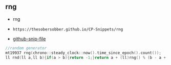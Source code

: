 
## rng

- rng
- ```
  https://thesobersobber.github.io/CP-Snippets/rng
  ```
- [github-snip-file](https://github.com/theSoberSobber/CP-Snippets/blob/main/snippets.json#L1454)

```cpp
//random generator
mt19937 rng(chrono::steady_clock::now().time_since_epoch().count());
ll rnd(ll a,ll b){if(a > b){return -1;}return a + (ll)rng() % (b - a + 1);}
```
